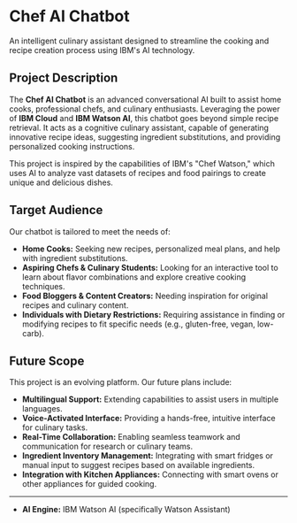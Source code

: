 # Chef AI Chatbot

An intelligent culinary assistant designed to streamline the cooking and recipe creation process using IBM's AI technology.

## Project Description
The **Chef AI Chatbot** is an advanced conversational AI built to assist home cooks, professional chefs, and culinary enthusiasts. Leveraging the power of **IBM Cloud** and **IBM Watson AI**, this chatbot goes beyond simple recipe retrieval. It acts as a cognitive culinary assistant, capable of generating innovative recipe ideas, suggesting ingredient substitutions, and providing personalized cooking instructions.

This project is inspired by the capabilities of IBM's "Chef Watson," which uses AI to analyze vast datasets of recipes and food pairings to create unique and delicious dishes.

## Target Audience
Our chatbot is tailored to meet the needs of:

* **Home Cooks:** Seeking new recipes, personalized meal plans, and help with ingredient substitutions.
* **Aspiring Chefs & Culinary Students:** Looking for an interactive tool to learn about flavor combinations and explore creative cooking techniques.
* **Food Bloggers & Content Creators:** Needing inspiration for original recipes and culinary content.
* **Individuals with Dietary Restrictions:** Requiring assistance in finding or modifying recipes to fit specific needs (e.g., gluten-free, vegan, low-carb).

## Future Scope
This project is an evolving platform. Our future plans include:

* **Multilingual Support:** Extending capabilities to assist users in multiple languages.
* **Voice-Activated Interface:** Providing a hands-free, intuitive interface for culinary tasks.
* **Real-Time Collaboration:** Enabling seamless teamwork and communication for research or culinary teams.
* **Ingredient Inventory Management:** Integrating with smart fridges or manual input to suggest recipes based on available ingredients.
* **Integration with Kitchen Appliances:** Connecting with smart ovens or other appliances for guided cooking.

---

* **AI Engine:** IBM Watson AI (specifically Watson Assistant)

